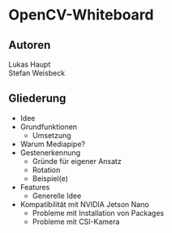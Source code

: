 # OpenCV-Whiteboard
## Autoren
Lukas Haupt
<br>
Stefan Weisbeck

## Gliederung
- Idee
- Grundfunktionen
  - Umsetzung
- Warum Mediapipe?
- Gestenerkennung
  - Gründe für eigener Ansatz
  - Rotation
  - Beispiel(e)
- Features
  - Generelle Idee
- Kompatibilität mit NVIDIA Jetson Nano
  - Probleme mit Installation von Packages
  - Probleme mit CSI-Kamera
